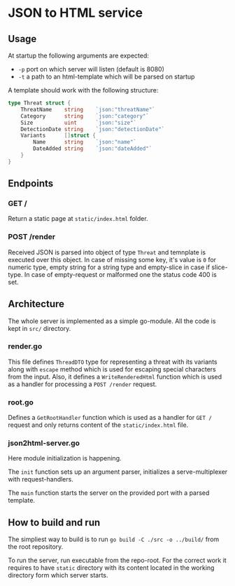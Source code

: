 # JSON to HTML service

## Usage

At startup the following arguments are expected:
- `-p` port on which server will listen (default is 8080)
- `-t` a path to an html-template which will be parsed on startup

A template should work with the following structure:

```go
type Threat struct {
	ThreatName    string    `json:"threatName"`
	Category      string    `json:"category"`
	Size          uint      `json:"size"`
	DetectionDate string    `json:"detectionDate"`
	Variants      []struct {
        Name      string    `json:"name"`
        DateAdded string    `json:"dateAdded"`
    }
}
```

## Endpoints

### GET /

Return a static page at `static/index.html` folder.

### POST /render

Received JSON is parsed into object of type `Threat` and temnplate is executed over this object. In case of missing  some key, it's value is `0` for numeric type, empty string for a string type and empty-slice in case if slice-type. In case of empty-request or malformed one the status code 400 is set.


## Architecture

The whole server is implemented as a simple go-module. All the code is kept in `src/` directory.

### render.go
This file defines `ThreadDTO` type for representing a threat with its variants along with `escape` method which is used for escaping special characters from the input. Also, it defines a `WriteRenderedHtml` function which is used as a handler for processing a `POST /render` request.

### root.go
Defines a `GetRootHandler` function which is used as a handler for `GET /` request and only returns content of the `static/index.html` file.

### json2html-server.go

Here module initialization is happening.

The `init` function sets up an argument parser, initializes a serve-multiplexer with request-handlers.

The `main` function starts the server on the provided port with a parsed template.


## How to build and run

The simpliest way to build is to run `go build -C ./src -o ../build/` from the root repository.

To run the server, run executable from the repo-root. For the correct work it requires to have `static` directory with its content located in the working directory form which server starts.
